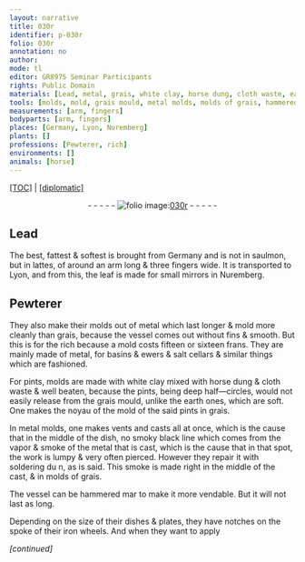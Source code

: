 ```yaml
---
layout: narrative
title: 030r
identifier: p-030r
folio: 030r
annotation: no
author:
mode: tl
editor: GR8975 Seminar Participants
rights: Public Domain
materials: [Lead, metal, grais, white clay, horse dung, cloth waste, earth, soldering, iron]
tools: [molds, mold, grais mould, metal molds, molds of grais, hammered, iron wheels]
measurements: [arm, fingers]
bodyparts: [arm, fingers]
places: [Germany, Lyon, Nuremberg]
plants: []
professions: [Pewterer, rich]
environments: []
animals: [horse]
---
```


 <p><a href="{{ site.baseurl }}/translation/">[TOC]</a> | <a href="{{ site.baseurl }}/texts/p-030r_tc/" target="_blank">[diplomatic]</a></p><div class="folio" align="center">- - - - - <a href="http://gallica.bnf.fr/ark:/12148/btv1b10500001g/f65.image" target="_blank"><img src="https://cu-mkp.github.io/2017-workshop-edition/assets/photo-icon.png" alt="folio image: " style="display:inline-block; margin-bottom:-3px;"/>030r</a> - - - - - </div>  
  

## <span class="m">Lead</span>

 
The best, fattest & softest is brought from <span class="pl">Germany</span> and is not in saulmon, but in lattes, of around an <span class="ms"><span class="bp">arm</span></span> long & three <span class="ms"><span class="bp">fingers</span></span> wide. It is transported to <span class="pl">Lyon</span>, and from this, the leaf is made for small mirrors in <span class="pl">Nuremberg</span>.
 
 
  

## <span class="pro">Pewterer</span>

 
They also make their <span class="tl">molds</span> out of <span class="m">metal</span> which last longer & mold more cleanly than <span class="m">grais</span>, because the vessel comes out without fins & smooth. But this is for the <span class="pro">rich</span> because a <span class="tl">mold</span> costs fifteen or sixteen <span class="cn">frans</span>. They are mainly made of <span class="m">metal</span>, for basins & ewers & salt cellars & similar things which are fashioned.
 
For pints, <span class="tl">molds</span> are made with <span class="m">white clay</span> mixed with <span class="m"><span class="al">horse</span> dung</span> & <span class="m">cloth waste</span> & well beaten, because the pints, being deep half—circles, would not easily release from the <span class="tl"><span class="m">grais</span> mould</span>, unlike the <span class="m">earth</span> ones, which are soft. One makes the noyau of the <span class="tl">mold</span> of the said pints in grais.
 
In <span class="tl">metal molds</span>, one makes vents and casts all at once, which is the cause that in the middle of the dish, no smoky black line which comes from the vapor & smoke of the <span class="m">metal</span> that is cast, which is the cause that in that spot, the work is lumpy & very often pierced. However they repair it with <span class="m">soldering</span> <span class="del">du n</span>, as is said. This smoke is made right in the middle of the cast, & in <span class="tl"> molds of <span class="m">grais</span></span>.
 
The vessel can be <span class="tl">hammered</span> <span class="del">mar</span> to make it more vendable. But it will not last as long.
 
Depending on the size of their dishes & plates, they have notches on the spoke of their <span class="tl"><span class="m">iron</span> wheels</span>. And when they want to apply
 
*[continued]*
 
 
